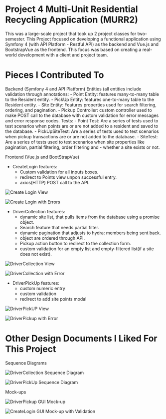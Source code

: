 # Project 4 Multi-Unit Residential Recycling Application (MURR2)

This was a large-scale project that took up 2 project classes for two-semester. This Project focused on developing a functional application using
Symfony 4 (with API Platform - Restful API) as the backend and Vue.js and BootstrapVue as the frontend. This focus was based on creating a real-world development with a client and project team.

# Pieces I Contributed To

Backend (Symfony 4 and API Platform)
  Entities (all entities include validation through annotations: 
    - Point Entity: features many-to-many table to the Resident entity.
    - PickUp Entity: features one-to-many table to the Resident entity.
    - Site Entity: Features properties used for search filtering, ordering, and pagination.
    - Pickup Controller: custom controller used to make POST call to the database with custom validation for error messages and error response codes.
   Tests:
    - Point Test: Are a series of tests used to test scenarios when points are or are not added to a resident and saved to the database.
    - PickUpSiteTest: Are a series of tests used to test scenarios when pickup transactions are or are not added to the database.
    - SiteTest: Are a series of tests used to test scenarios when site properties like pagination, partial filtering, order filtering and 
    - whether a site exists or not.

Frontend (Vue.js and BootStrapVue)
  - CreateLogin features:
    - Custom validation for all inputs boxes.
    - redirect to Points view unpon successful entry.
    - axios(HTTP) POST call to the API.

![Create Login View](images/CreateLogin.JPG)

![Create Login with Errors](images/CreateLoginError.JPG)

  - DriverCollection features:
    -  dynamic site list, that pulls items from the database using a promise object.
    -  Search feature that needs partial filter.
    -  dynamic pagination that adjusts to hydra: members being sent back.
    -  object are ordered through API.
    -  Pickup action button to redirect to the collection form.
    -  custom validation for an empty list and empty-filtered list(if a site does not exist).

![DriverCollection View](images/DriverCollection.JPG)

![DriverCollection with Error](images/CollectionError.JPG)

  - DriverPickUp features:
    - custom numeric entry 
    - custom validation 
    - redirect to add site points modal
  
![DriverPickUP View](images/DriverPickUp.JPG)
  
![DriverPickup with Error](images/PickupError.JPG)
  



# Other Design Documents I Liked For This Project

Sequence Diagrams

![DriverCollection Sequence Diagram](images/SequenceDia.JPG)

![DriverPickUp Sequence Diagram](images/SeqDia.JPG)

Mock-ups

![DriverPickup GUI Mock-up](images/MockGUI.JPG)

![CreateLogin GUI Mock-up with Validation](images/ValidMock.JPG)
